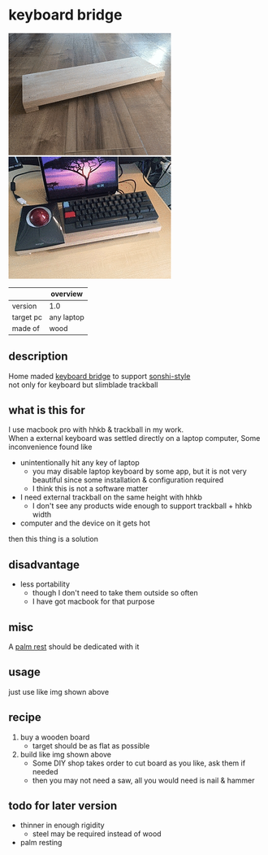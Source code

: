 # keyboard bridge

![overview](https://github.com/o2346/techniques/blob/develop/kbbrg/img/overview.jpg?raw=true "overview")
![in use](https://github.com/o2346/techniques/blob/develop/kbbrg/img/in_use.jpg?raw=true "in_use")

||overview|
|---|---|
|version|1.0|
|target pc|any laptop|
|made of|wood|

## description

Home maded [keyboard bridge](https://www.google.com/search?q=keyboard+bridge&tbm=isch) to support [sonshi-style](https://www.google.com/search?q=%E5%B0%8A%E5%B8%AB%E3%82%B9%E3%82%BF%E3%82%A4%E3%83%AB&tbm=isch)  
not only for keyboard but slimblade trackball

## what is this for

I use macbook pro with hhkb & trackball in my work.  
When a external keyboard was settled directly on a laptop computer, Some inconvenience found like

* unintentionally hit any key of laptop
  * you may disable laptop keyboard by some app, but it is not very beautiful since some installation & configuration required
  * I think this is not a software matter
* I need external trackball on the same height with hhkb
  * I don't see any products wide enough to support trackball + hhkb width
* computer and the device on it gets hot

then this thing is a solution

## disadvantage

* less portability
  * though I don't need to take them outside so often
  * I have got macbook for that purpose

## misc

A [palm rest](https://www.google.com/search?q=palm+rest&tbm=isch) should be dedicated with it

## usage

just use like img shown above

## recipe

1. buy a wooden board
    * target should be as flat as possible
1. build like img shown above
    * Some DIY shop takes order to cut board as you like, ask them if needed
    * then you may not need a saw, all you would need is nail & hammer

## todo for later version

* thinner in enough rigidity
  * steel may be required instead of wood
* palm resting

